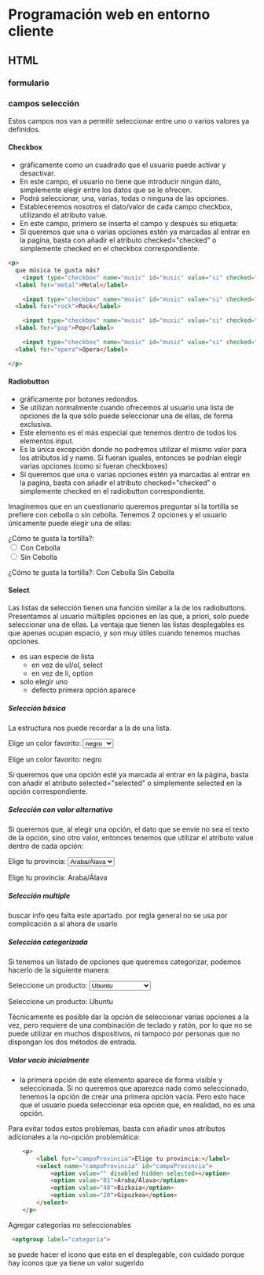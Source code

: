 # Programación web en entorno cliente
## HTML
### formulario
### campos selección

Estos campos nos van a permitir seleccionar entre uno o varios valores ya definidos.

#### Checkbox
+ gráficamente como un cuadrado que el usuario puede activar y desactivar.
+ En este campo, el usuario no tiene que introducir ningún dato, simplemente elegir entre los datos que se le ofrecen.
+ Podrá seleccionar, una, varias, todas o ninguna de las opciones.
+ Estableceremos nosotros el dato/valor de cada campo checkbox, utilizando el atributo value.
+ En este campo, primero se inserta el campo y después su etiqueta:
+ Si queremos que una o varias opciones estén ya marcadas al entrar en la pagina, basta con añadir el atributo checked="checked" o simplemente checked en el checkbox correspondiente.


```html
<p>
  que música te gusta más?
	<input type="checkbox" name="music" id="music" value="si" checked="checked">
  <label for="metal">Metal</label>

	<input type="checkbox" name="music" id="music" value="si" checked="checked">
  <label for="rock">Rock</label>

	<input type="checkbox" name="music" id="music" value="si" checked="checked">
  <label for="pop">Pop</label>

	<input type="checkbox" name="music" id="music" value="si" checked="checked">
  <label for="opera">Opera</label>

</p>
```


#### Radiobutton
+ gráficamente por botones redondos.
+ Se utilizan normalmente cuando ofrecemos al usuario una lista de opciones de la que sólo puede seleccionar una de ellas, de forma exclusiva.
+ Este elemento es el más especial que tenemos dentro de todos los elementos input.
+ Es la única excepción donde no podremos utilizar el mismo valor para los atributos id y name. Si fueran iguales, entonces se podrían elegir varias opciones (como si fueran checkboxes)
+ Si queremos que una o varias opciones estén ya marcadas al entrar en la pagina, basta con añadir el atributo checked="checked" o simplemente checked en el radiobutton correspondiente.

Imaginemos que en un cuestionario queremos preguntar si la tortilla se prefiere con cebolla o sin cebolla. Tenemos 2 opciones y el usuario únicamente puede elegir una de ellas:


<p>
	¿Cómo te gusta la tortilla?:<br>
	<input type="radio" name="tortilla" id="tortillaCon" value="con cebolla">
	<label for="tortillaCon">Con Cebolla</label><br>
	<input type="radio" name="tortilla" id="tortillaSin" value="sin cebolla">
	<label for="tortillaSin">Sin Cebolla</label>
</p>
¿Cómo te gusta la tortilla?:
 Con Cebolla
 Sin Cebolla

#### Select
Las listas de selección tienen una función similar a la de los radiobuttons. Presentamos al usuario múltiples opciones en las que, a priori, solo puede seleccionar una de ellas. La ventaja que tienen las listas desplegables es que apenas ocupan espacio, y son muy útiles cuando tenemos muchas opciones.
+ es uan especie de lista
  + en vez de ul/ol, select
  + en vez de li, option
+ solo elegir uno
  + defecto primera opción aparece
  


##### Selección básica
La estructura nos puede recordar a la de una lista.


<p>
	<label for="campoColor">Elige un color favorito:</label>
	<select name="campoColor" id="campoColor">
		<option>negro</option>
		<option>rojo</option>
		<option>blanco</option>
		<option>verde</option>
		<option>azul</option>
	</select>
</p>
Elige un color favorito: 
negro

Si queremos que una opción esté ya marcada al entrar en la página, basta con añadir el atributo selected="selected" o simplemente selected en la opción correspondiente.

##### Selección con valor alternativo
Si queremos que, al elegir una opción, el dato que se envíe no sea el texto de la opción, sino otro valor, entonces tenemos que utilizar el atributo value dentro de cada opción:


<p>
	<label for="campoProvincia">Elige tu provincia:</label>
	<select name="campoProvincia" id="campoProvincia">
		<option value="01">Araba/Álava</option>
		<option value="48">Bizkaia</option>
		<option value="20">Gipuzkoa</option>
	</select>
</p>
Elige tu provincia: 
Araba/Álava

##### Selección multiple
buscar info qeu falta este apartado. por regla general no se usa por complicación a al ahora de usarlo

##### Selección categorizada
Si tenemos un listado de opciones que queremos categorizar, podemos hacerlo de la siguiente manera:


<p>
	<label for="campoProducto">Seleccione un producto:</label>
	<select name="campoProducto" id="campoProducto">
		<optgroup label="software">
			<option value="1">Ubuntu</option>
			<option value="2">Gimp</option>
			<option value="3">Open Office</option>
		</optgroup>
			<optgroup label="hardware">
			<option value="4">Grabador DVD</option>
			<option value="5">Tarjeta Gráfica</option>
		</optgroup>
		<optgroup label="material">
			<option value="7">Torre 10 CDs</option>
			<option value="8">Alfombrilla</option>
			<option value="9">WebCam</option>
		</optgroup>
	</select>
</p>
Seleccione un producto: 
Ubuntu

Técnicamente es posible dar la opción de seleccionar varias opciones a la vez, pero requiere de una combinación de teclado y ratón, por lo que no se puede utilizar en muchos dispositivos, ni tampoco por personas que no dispongan los dos métodos de entrada.

##### Valor vacío inicialmente
+ la primera opción de este elemento aparece de forma visible y seleccionada. Si no queremos que aparezca nada como seleccionado, tenemos la opción de crear una primera opción vacía. Pero esto hace que el usuario pueda seleccionar esa opción que, en realidad, no es una opción.

Para evitar todos estos problemas, basta con añadir unos atributos adicionales a la no-opción problemática:

```html
	<p>
		<label for="campoProvincia">Elige tu provincia:</label>
		<select name="campoProvincia" id="campoProvincia">
			<option value="" disabled hidden selected></option>
			<option value="01">Araba/Álava</option>
			<option value="48">Bizkaia</option>
			<option value="20">Gipuzkoa</option>
		</select>
	</p>
```
	
Agregar categorías no seleccionables
```html
 <optgroup label="categoría">
```

se puede hacer el icono que esta en el desplegable, con cuidado porque hay iconos que ya tiene un valor sugerido